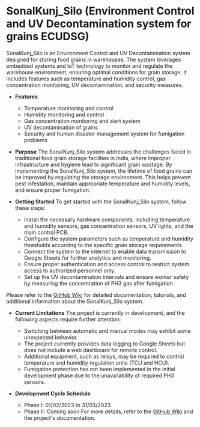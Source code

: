 # SonalKunj_Silo (Environment Control and UV Decontamination system for grains ECUDSG)

SonalKunj_Silo is an Environment Control and UV Decontamination system designed for storing food grains in warehouses. The system leverages embedded systems and IoT technology to monitor and regulate the warehouse environment, ensuring optimal conditions for grain storage. It includes features such as temperature and humidity control, gas concentration monitoring, UV decontamination, and security measures.

- **Features**
  - Temperature monitoring and control
  - Humidity monitoring and control
  - Gas concentration monitoring and alert system
  - UV decontamination of grains
  - Security and human disaster management system for fumigation problems
- **Purpose**
The SonalKunj_Silo system addresses the challenges faced in traditional food grain storage facilities in India, where improper infrastructure and hygiene lead to significant grain wastage. By implementing the SonalKunj_Silo system, the lifetime of food grains can be improved by regulating the storage environment. This helps prevent pest infestation, maintain appropriate temperature and humidity levels, and ensure proper fumigation.

- **Getting Started**
To get started with the SonalKunj_Silo system, follow these steps:

  - Install the necessary hardware components, including temperature and humidity sensors, gas concentration sensors, UV lights, and the main control PCB.
  - Configure the system parameters such as temperature and humidity thresholds according to the specific grain storage requirements.
  - Connect the system to the internet to enable data transmission to Google Sheets for further analytics and monitoring.
  - Ensure proper authentication and access control to restrict system access to authorized personnel only.
  - Set up the UV decontamination intervals and ensure worker safety by measuring the concentration of PH3 gas after fumigation.

Please refer to the [GitHub Wiki](https://github.com/TusharGuptaECC/SonalKunj_Silo-Environment-Control-and-UV-Decontamination-system-for-grains/wiki) for detailed documentation, tutorials, and additional information about the SonalKunj_Silo system.

- **Current Limitations**
The project is currently in development, and the following aspects require further attention:

  - Switching between automatic and manual modes may exhibit some unexpected behavior.
  - The project currently provides data logging to Google Sheets but does not include a web dashboard for remote control.
  - Additional equipment, such as relays, may be required to control temperature and humidity regulation units (TCU and HCU).
  - Fumigation protection has not been implemented in the initial development phase due to the unavailability of required PH3 sensors.

 - **Development Cycle Schedule**
   - Phase I: 01/02/2023 to 31/03/2023
   - Phase II: Coming soon
For more details, refer to the [GitHub Wiki](https://github.com/TusharGuptaECC/SonalKunj_Silo-Environment-Control-and-UV-Decontamination-system-for-grains/wiki) and the project's documentation.
